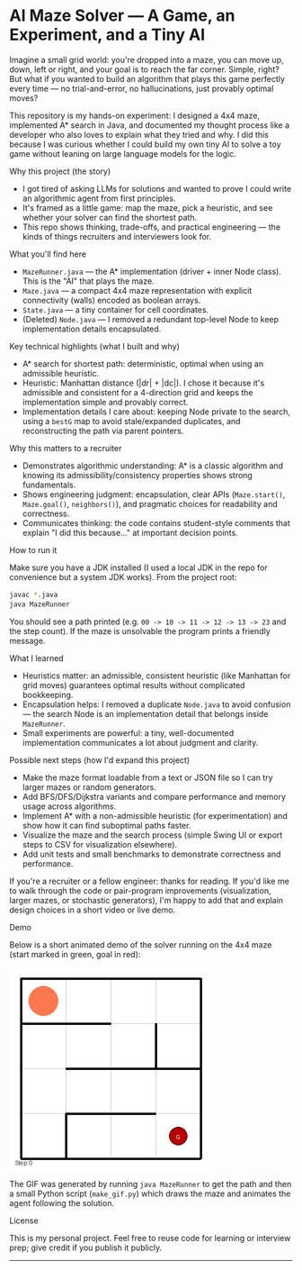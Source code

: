 # AI Maze Solver — A Game, an Experiment, and a Tiny AI

Imagine a small grid world: you're dropped into a maze, you can move up, down, left or right, and your goal is to reach the far corner. Simple, right? But what if you wanted to build an algorithm that plays this game perfectly every time — no trial-and-error, no hallucinations, just provably optimal moves?

This repository is my hands-on experiment: I designed a 4x4 maze, implemented A* search in Java, and documented my thought process like a developer who also loves to explain what they tried and why. I did this because I was curious whether I could build my own tiny AI to solve a toy game without leaning on large language models for the logic.

Why this project (the story)

- I got tired of asking LLMs for solutions and wanted to prove I could write an algorithmic agent from first principles.
- It's framed as a little game: map the maze, pick a heuristic, and see whether your solver can find the shortest path.
- This repo shows thinking, trade-offs, and practical engineering — the kinds of things recruiters and interviewers look for.

What you'll find here

- `MazeRunner.java` — the A* implementation (driver + inner Node class). This is the "AI" that plays the maze.
- `Maze.java` — a compact 4x4 maze representation with explicit connectivity (walls) encoded as boolean arrays.
- `State.java` — a tiny container for cell coordinates.
- (Deleted) `Node.java` — I removed a redundant top-level Node to keep implementation details encapsulated.

Key technical highlights (what I built and why)

- A* search for shortest path: deterministic, optimal when using an admissible heuristic.
- Heuristic: Manhattan distance (|dr| + |dc|). I chose it because it's admissible and consistent for a 4-direction grid and keeps the implementation simple and provably correct.
- Implementation details I care about: keeping Node private to the search, using a `bestG` map to avoid stale/expanded duplicates, and reconstructing the path via parent pointers.

Why this matters to a recruiter

- Demonstrates algorithmic understanding: A* is a classic algorithm and knowing its admissibility/consistency properties shows strong fundamentals.
- Shows engineering judgment: encapsulation, clear APIs (`Maze.start()`, `Maze.goal()`, `neighbors()`), and pragmatic choices for readability and correctness.
- Communicates thinking: the code contains student-style comments that explain "I did this because..." at important decision points.

How to run it

Make sure you have a JDK installed (I used a local JDK in the repo for convenience but a system JDK works). From the project root:

```bash
javac *.java
java MazeRunner
```

You should see a path printed (e.g. `00 -> 10 -> 11 -> 12 -> 13 -> 23` and the step count). If the maze is unsolvable the program prints a friendly message.

What I learned

- Heuristics matter: an admissible, consistent heuristic (like Manhattan for grid moves) guarantees optimal results without complicated bookkeeping.
- Encapsulation helps: I removed a duplicate `Node.java` to avoid confusion — the search Node is an implementation detail that belongs inside `MazeRunner`.
- Small experiments are powerful: a tiny, well-documented implementation communicates a lot about judgment and clarity.

Possible next steps (how I'd expand this project)

- Make the maze format loadable from a text or JSON file so I can try larger mazes or random generators.
- Add BFS/DFS/Dijkstra variants and compare performance and memory usage across algorithms.
- Implement A* with a non-admissible heuristic (for experimentation) and show how it can find suboptimal paths faster.
- Visualize the maze and the search process (simple Swing UI or export steps to CSV for visualization elsewhere).
- Add unit tests and small benchmarks to demonstrate correctness and performance.

If you're a recruiter or a fellow engineer: thanks for reading. If you'd like me to walk through the code or pair-program improvements (visualization, larger mazes, or stochastic generators), I'm happy to add that and explain design choices in a short video or live demo.

Demo

Below is a short animated demo of the solver running on the 4x4 maze (start marked in green, goal in red):

![Maze solver demo](./maze_solve.gif)

The GIF was generated by running `java MazeRunner` to get the path and then a small Python script (`make_gif.py`) which draws the maze and animates the agent following the solution.

License

This is my personal project. Feel free to reuse code for learning or interview prep; give credit if you publish it publicly.

---

